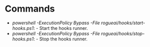 # Commands
- *powershell -ExecutionPolicy Bypass -File rogueai/hooks/start-hooks.ps1*: - Start the hooks runner.
- *powershell -ExecutionPolicy Bypass -File rogueai/hooks/stop-hooks.ps1*: - Stop the hooks runner.
